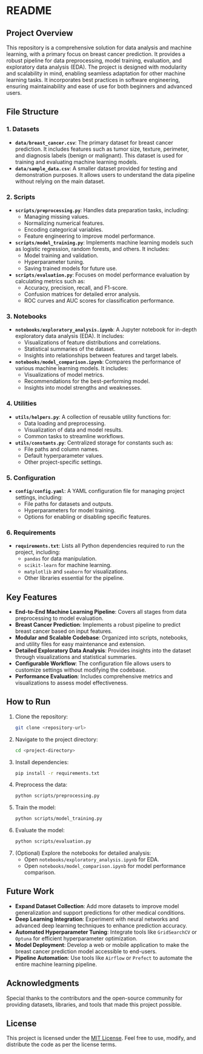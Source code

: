 # README

## Project Overview
This repository is a comprehensive solution for data analysis and machine learning, with a primary focus on breast cancer prediction. It provides a robust pipeline for data preprocessing, model training, evaluation, and exploratory data analysis (EDA). The project is designed with modularity and scalability in mind, enabling seamless adaptation for other machine learning tasks. It incorporates best practices in software engineering, ensuring maintainability and ease of use for both beginners and advanced users.

## File Structure

### 1. **Datasets**
- **`data/breast_cancer.csv`**: The primary dataset for breast cancer prediction. It includes features such as tumor size, texture, perimeter, and diagnosis labels (benign or malignant). This dataset is used for training and evaluating machine learning models.
- **`data/sample_data.csv`**: A smaller dataset provided for testing and demonstration purposes. It allows users to understand the data pipeline without relying on the main dataset.

### 2. **Scripts**
- **`scripts/preprocessing.py`**: Handles data preparation tasks, including:
    - Managing missing values.
    - Normalizing numerical features.
    - Encoding categorical variables.
    - Feature engineering to improve model performance.
- **`scripts/model_training.py`**: Implements machine learning models such as logistic regression, random forests, and others. It includes:
    - Model training and validation.
    - Hyperparameter tuning.
    - Saving trained models for future use.
- **`scripts/evaluation.py`**: Focuses on model performance evaluation by calculating metrics such as:
    - Accuracy, precision, recall, and F1-score.
    - Confusion matrices for detailed error analysis.
    - ROC curves and AUC scores for classification performance.

### 3. **Notebooks**
- **`notebooks/exploratory_analysis.ipynb`**: A Jupyter notebook for in-depth exploratory data analysis (EDA). It includes:
    - Visualizations of feature distributions and correlations.
    - Statistical summaries of the dataset.
    - Insights into relationships between features and target labels.
- **`notebooks/model_comparison.ipynb`**: Compares the performance of various machine learning models. It includes:
    - Visualizations of model metrics.
    - Recommendations for the best-performing model.
    - Insights into model strengths and weaknesses.

### 4. **Utilities**
- **`utils/helpers.py`**: A collection of reusable utility functions for:
    - Data loading and preprocessing.
    - Visualization of data and model results.
    - Common tasks to streamline workflows.
- **`utils/constants.py`**: Centralized storage for constants such as:
    - File paths and column names.
    - Default hyperparameter values.
    - Other project-specific settings.

### 5. **Configuration**
- **`config/config.yaml`**: A YAML configuration file for managing project settings, including:
    - File paths for datasets and outputs.
    - Hyperparameters for model training.
    - Options for enabling or disabling specific features.

### 6. **Requirements**
- **`requirements.txt`**: Lists all Python dependencies required to run the project, including:
    - `pandas` for data manipulation.
    - `scikit-learn` for machine learning.
    - `matplotlib` and `seaborn` for visualizations.
    - Other libraries essential for the pipeline.

## Key Features
- **End-to-End Machine Learning Pipeline**: Covers all stages from data preprocessing to model evaluation.
- **Breast Cancer Prediction**: Implements a robust pipeline to predict breast cancer based on input features.
- **Modular and Scalable Codebase**: Organized into scripts, notebooks, and utility files for easy maintenance and extension.
- **Detailed Exploratory Data Analysis**: Provides insights into the dataset through visualizations and statistical summaries.
- **Configurable Workflow**: The configuration file allows users to customize settings without modifying the codebase.
- **Performance Evaluation**: Includes comprehensive metrics and visualizations to assess model effectiveness.

## How to Run
1. Clone the repository:
     ```bash
     git clone <repository-url>
     ```
2. Navigate to the project directory:
     ```bash
     cd <project-directory>
     ```
3. Install dependencies:
     ```bash
     pip install -r requirements.txt
     ```
4. Preprocess the data:
     ```bash
     python scripts/preprocessing.py
     ```
5. Train the model:
     ```bash
     python scripts/model_training.py
     ```
6. Evaluate the model:
     ```bash
     python scripts/evaluation.py
     ```
7. (Optional) Explore the notebooks for detailed analysis:
     - Open `notebooks/exploratory_analysis.ipynb` for EDA.
     - Open `notebooks/model_comparison.ipynb` for model performance comparison.

## Future Work
- **Expand Dataset Collection**: Add more datasets to improve model generalization and support predictions for other medical conditions.
- **Deep Learning Integration**: Experiment with neural networks and advanced deep learning techniques to enhance prediction accuracy.
- **Automated Hyperparameter Tuning**: Integrate tools like `GridSearchCV` or `Optuna` for efficient hyperparameter optimization.
- **Model Deployment**: Develop a web or mobile application to make the breast cancer prediction model accessible to end-users.
- **Pipeline Automation**: Use tools like `Airflow` or `Prefect` to automate the entire machine learning pipeline.

## Acknowledgments
Special thanks to the contributors and the open-source community for providing datasets, libraries, and tools that made this project possible.

## License
This project is licensed under the [MIT License](LICENSE). Feel free to use, modify, and distribute the code as per the license terms.

